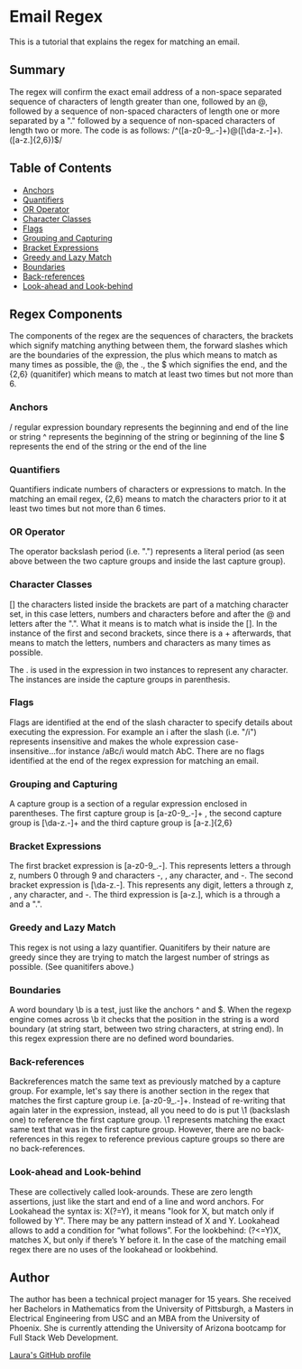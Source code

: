 # Email Regex

This is a tutorial that explains the regex for matching an email.

## Summary

The regex will confirm the exact email address of a non-space separated sequence of characters of length greater than one, followed by an @, followed by a sequence of non-spaced characters of length one or more separated by a "." followed by a sequence of non-spaced characters of length two or more. The code is as follows:
/^([a-z0-9_\.-]+)@([\da-z\.-]+)\.([a-z\.]{2,6})$/

## Table of Contents

- [Anchors](#anchors)
- [Quantifiers](#quantifiers)
- [OR Operator](#or-operator)
- [Character Classes](#character-classes)
- [Flags](#flags)
- [Grouping and Capturing](#grouping-and-capturing)
- [Bracket Expressions](#bracket-expressions)
- [Greedy and Lazy Match](#greedy-and-lazy-match)
- [Boundaries](#boundaries)
- [Back-references](#back-references)
- [Look-ahead and Look-behind](#look-ahead-and-look-behind)

## Regex Components
The components of the regex are the sequences of characters, the brackets which signify matching anything between them, the forward slashes which are the boundaries of the expression, the plus which means to match as many times as possible, the @, the \., the $ which signifies the end, and the {2,6} (quanitifer) which means to match at least two times but not more than 6. 

### Anchors
/ regular expression boundary represents the beginning and end of the line or string
^ represents the beginning of the string or beginning of the line
$ represents the end of the string or the end of the line

### Quantifiers
Quantifiers indicate numbers of characters or expressions to match. In the matching an email regex, {2,6} means to match the characters prior to it at least two times but not more than 6 times.

### OR Operator
The operator backslash period (i.e. "\.") represents a literal period (as seen above between the two capture groups and inside the last capture group).


### Character Classes
[] the characters listed inside the brackets are part of a matching character set, in this case letters, numbers and characters before and after the @ and letters after the ".". What it means is to match what is inside the []. In the instance of the first and second brackets, since there is a + afterwards, that means to match the letters, numbers and characters as many times as possible. 

The . is used in the expression in two instances to represent any character. The instances are inside the capture groups in parenthesis.

### Flags
Flags are identified at the end of the slash character to specify details about executing the expression. For example an i after the slash (i.e. "/i") represents insensitive and makes the whole expression case-insensitive...for instance /aBc/i would match AbC. There are no flags identified at the end of the regex expression for matching an email.  

### Grouping and Capturing
A capture group is a section of a regular expression enclosed in parentheses. The first capture group is [a-z0-9_\.-]+ , the second capture group is [\da-z\.-]+ and the third capture group is [a-z\.]{2,6}

### Bracket Expressions
The first bracket expression is [a-z0-9_\.-]. This represents letters a through z, numbers 0 through 9 and characters -, \, any character, and -.  The second bracket expression is [\da-z\.-]. This represents any digit, letters a through z, \, any character, and -. The third expression is [a-z\.], which is a through a and a ".".

### Greedy and Lazy Match
This regex is not using a lazy quantifier. Quanitifers by their nature are greedy since they are trying to match the largest number of strings as possible. (See quanitifers above.) 

### Boundaries
A word boundary \b is a test, just like the anchors ^ and $. When the regexp engine comes across \b it checks that the position in the string is a word boundary (at string start, between two string characters, at string end). In this regex expression there are no defined word boundaries.

### Back-references
Backreferences match the same text as previously matched by a capture group. For example, let's say there is another section in the regex that matches the first capture group i.e. [a-z0-9_\.-]+. Instead of re-writing that again later in the expression, instead, all you need to do is put \1 (backslash one) to reference the first capture group. \1 represents matching the exact same text that was in the first capture group. However, there are no back-references in this regex to reference previous capture groups so there are no back-references.

### Look-ahead and Look-behind
These are collectively called look-arounds. These are zero length assertions, just like the start and end of a line and word anchors. 
For Lookahead the syntax is: X(?=Y), it means "look for X, but match only if followed by Y". There may be any pattern instead of X and Y.
Lookahead allows to add a condition for “what follows”.
For the lookbehind: (?<=Y)X, matches X, but only if there’s Y before it.
In the case of the matching email regex there are no uses of the lookahead or lookbehind.

## Author

The author has been a technical project manager for 15 years. She received her Bachelors in Mathematics from the University of Pittsburgh, a Masters in Electrical Engineering from USC and an MBA from the University of Phoenix. She is currently attending the University of Arizona  bootcamp for Full Stack Web Development.

[Laura's GitHub profile](https://github.com/lafry5)
